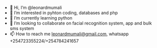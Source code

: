 - 👋 Hi, I’m @leonardmumali
- 👀 I’m interested in pyhton coding, databases and php
- 🌱 I’m currently learning python
- 💞️ I’m looking to collaborate on facial recognition system, app and bulk sms system
- 📫 How to reach me leonardmumali@gmail.com, whatsapp +254723355224/+254784241657

<!---
leonardmumali/leonardmumali is a ✨ special ✨ repository because its `README.md` (this file) appears on your GitHub profile.
You can click the Preview link to take a look at your changes.
--->
